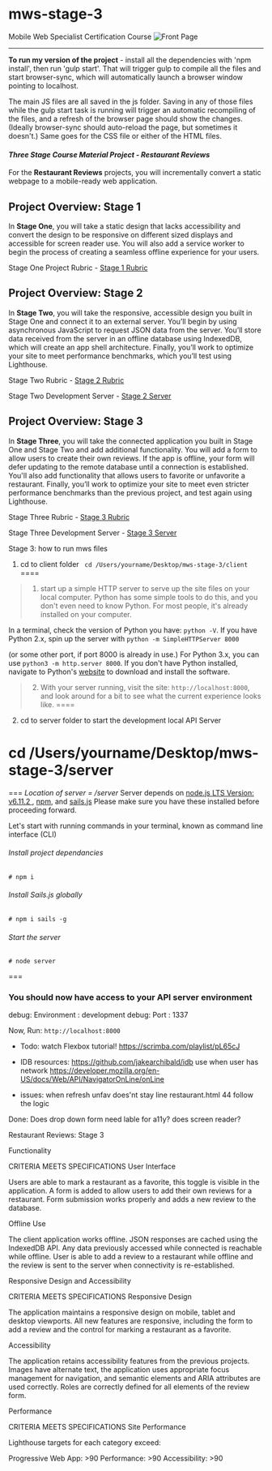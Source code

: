 # mws-stage-3
Mobile Web Specialist Certification Course
![Front Page](https://media.giphy.com/media/8PdFks4w7rEtHJx0nm/giphy.gif)

---

**To run my version of the project** - install all the dependencies with 'npm install', then run 'gulp start'. That will trigger gulp to compile all the files and start browser-sync, which will automatically launch a browser window pointing to localhost. 

The main JS files are all saved in the js folder. Saving in any of those files while the gulp start task is running will trigger an automatic recompiling of the files, and a refresh of the browser page should show the changes. (Ideally browser-sync should auto-reload the page, but sometimes it doesn't.) Same goes for the CSS file or either of the HTML files.

#### _Three Stage Course Material Project - Restaurant Reviews_

For the **Restaurant Reviews** projects, you will incrementally convert a static webpage to a mobile-ready web application.

## Project Overview: Stage 1

In **Stage One**, you will take a static design that lacks accessibility and convert the design to be responsive on different sized displays and accessible for screen reader use. You will also add a service worker to begin the process of creating a seamless offline experience for your users.

Stage One Project Rubric - [Stage 1 Rubric](https://review.udacity.com/#!/rubrics/1090/view)

## Project Overview: Stage 2

In **Stage Two**, you will take the responsive, accessible design you built in Stage One and connect it to an external server. You’ll begin by using asynchronous JavaScript to request JSON data from the server. You’ll store data received from the server in an offline database using IndexedDB, which will create an app shell architecture. Finally, you’ll work to optimize your site to meet performance benchmarks, which you’ll test using Lighthouse.

Stage Two Rubric - [Stage 2 Rubric](https://review.udacity.com/#!/rubrics/1131/view)

Stage Two Development Server - [Stage 2 Server](https://github.com/udacity/mws-restaurant-stage-2)

## Project Overview: Stage 3

In **Stage Three**, you will take the connected application you built in Stage One and Stage Two and add additional functionality. You will add a form to allow users to create their own reviews. If the app is offline, your form will defer updating to the remote database until a connection is established. You'll also add functionality that allows users to favorite or unfavorite a restaurant. Finally, you’ll work to optimize your site to meet even stricter performance benchmarks than the previous project, and test again using Lighthouse.

Stage Three Rubric - [Stage 3 Rubric](https://review.udacity.com/#!/rubrics/1132/view)

Stage Three Development Server - [Stage 3 Server](https://github.com/udacity/mws-restaurant-stage-3)




Stage 3: how to run mws files

1) cd to client folder
` cd /Users/yourname/Desktop/mws-stage-3/client`
====
> 1. start up a simple HTTP server to serve up the site files on your local computer. Python has some simple tools to do this, and you don't even need to know Python. For most people, it's already installed on your computer. 

In a terminal, check the version of Python you have: `python -V`. If you have Python 2.x, spin up the server with 
`python -m SimpleHTTPServer 8000`

(or some other port, if port 8000 is already in use.) For Python 3.x, you can use `python3 -m http.server 8000`. If you don't have Python installed, navigate to Python's [website](https://www.python.org/) to download and install the software.

> 2. With your server running, visit the site: `http://localhost:8000`, and look around for a bit to see what the current experience looks like.
====

2) cd to server folder to start the development local API Server
# cd /Users/yourname/Desktop/mws-stage-3/server
===
_Location of server = /server_
Server depends on [node.js LTS Version: v6.11.2 ](https://nodejs.org/en/download/), [npm](https://www.npmjs.com/get-npm), and [sails.js](http://sailsjs.com/)
Please make sure you have these installed before proceeding forward.

Let's start with running commands in your terminal, known as command line interface (CLI)

###### Install project dependancies
```Install project dependancies
# npm i
```
###### Install Sails.js globally
```Install sails global
# npm i sails -g
```
###### Start the server
```Start server
# node server
```
===

### You should now have access to your API server environment
debug: Environment : development
debug: Port        : 1337

Now, Run:
`http://localhost:8000`







- Todo: watch Flexbox tutorial! https://scrimba.com/playlist/pL65cJ
- IDB resources: https://github.com/jakearchibald/idb use when user has network https://developer.mozilla.org/en-US/docs/Web/API/NavigatorOnLine/onLine

- issues: when refresh unfav does'nt stay line restaurant.html 44 follow the logic

Done: 
Does drop down form need lable for a11y?  does screen reader? 


Restaurant Reviews: Stage 3

Functionality

CRITERIA
MEETS SPECIFICATIONS
User Interface

Users are able to mark a restaurant as a favorite, this toggle is visible in the application. A form is added to allow users to add their own reviews for a restaurant. Form submission works properly and adds a new review to the database.

Offline Use

The client application works offline. JSON responses are cached using the IndexedDB API. Any data previously accessed while connected is reachable while offline. User is able to add a review to a restaurant while offline and the review is sent to the server when connectivity is re-established.

Responsive Design and Accessibility

CRITERIA
MEETS SPECIFICATIONS
Responsive Design

The application maintains a responsive design on mobile, tablet and desktop viewports. All new features are responsive, including the form to add a review and the control for marking a restaurant as a favorite.

Accessibility

The application retains accessibility features from the previous projects. Images have alternate text, the application uses appropriate focus management for navigation, and semantic elements and ARIA attributes are used correctly. Roles are correctly defined for all elements of the review form.

Performance

CRITERIA
MEETS SPECIFICATIONS
Site Performance

Lighthouse targets for each category exceed:

Progressive Web App: >90
Performance: >90
Accessibility: >90
